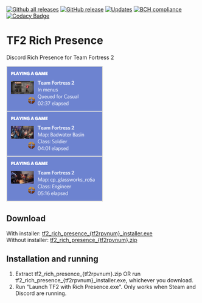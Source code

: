 [![Github all releases](https://img.shields.io/github/downloads/Kataiser/tf2-rich-presence/total.svg)](https://GitHub.com/Kataiser/tf2-rich-presence/releases/)
[![GitHub release](https://img.shields.io/github/release/Kataiser/tf2-rich-presence.svg)](https://GitHub.com/Kataiser/tf2-rich-presence/releases/)
[![Updates](https://pyup.io/repos/github/Kataiser/tf2-rich-presence/shield.svg)](https://pyup.io/repos/github/Kataiser/tf2-rich-presence/)
[![BCH compliance](https://bettercodehub.com/edge/badge/Kataiser/tf2-rich-presence?branch=master)](https://bettercodehub.com/)
[![Codacy Badge](https://api.codacy.com/project/badge/Grade/18a048d3a05e4815b247d886abef575f)](https://www.codacy.com/app/Kataiser/tf2-rich-presence?utm_source=github.com&amp;utm_medium=referral&amp;utm_content=Kataiser/tf2-rich-presence&amp;utm_campaign=Badge_Grade)

# TF2 Rich Presence
Discord Rich Presence for Team Fortress 2

![Preview image](preview.png)

## Download
With installer: [tf2_rich_presence_{tf2rpvnum}_installer.exe](https://github.com/Kataiser/tf2-rich-presence/releases/download/{tf2rpvnum}/tf2_rich_presence_{tf2rpvnum}_installer.exe)  
Without installer: [tf2_rich_presence_{tf2rpvnum}.zip](https://github.com/Kataiser/tf2-rich-presence/releases/download/{tf2rpvnum}/tf2_rich_presence_{tf2rpvnum}.zip)

## Installation and running
1. Extract tf2_rich_presence_{tf2rpvnum}.zip OR run tf2_rich_presence_{tf2rpvnum}_installer.exe, whichever you download.
2. Run "Launch TF2 with Rich Presence.exe". Only works when Steam and Discord are running.